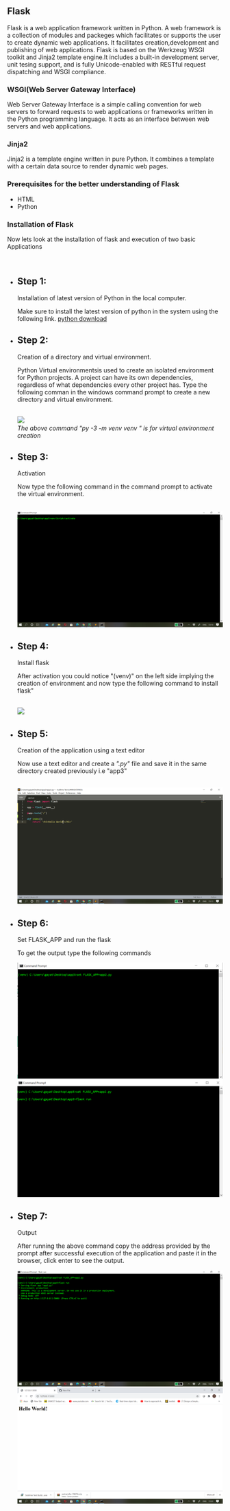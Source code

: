 <h2> Flask</h2>
<p> Flask is a web application framework written in Python. A web framework is a collection of modules and packeges which facilitates or supports the user to create dynamic web applications.
It facilitates creation,development and publishing of web applications. Flask is based on the Werkzeug WSGI toolkit and Jinja2 template engine.It includes a built-in development server, unit tesing support, and is fully Unicode-enabled with RESTful request dispatching and WSGI compliance.</p>
<h3> WSGI(Web Server Gateway Interface)</h3>
<p> Web Server Gateway Interface is a simple calling convention for web servers to forward requests to web applications or frameworks written in the Python programming language.
 It acts as an interface between web servers and web applications.</p>
 <h3>Jinja2</h3>
 <p>Jinja2 is a template engine written in pure Python. It combines a template with a certain data source to render dynamic web pages.</p>
 <h3> Prerequisites for the better understanding of Flask</h3>
 <ul><li>HTML</li><li>Python</li></ul>
 <h3> Installation of Flask</h3>
 <p> Now lets look at the installation of flask and execution of two basic Applications</p><br>
 <ul><li><h2>Step 1:</h2> Installation of latest version of Python in the local computer.<br>
 <p> Make sure to install the  latest  version of python in the system using the following link. <a href="https://www.python.org/downloads/windows/">python download</a></p>
 
 <li><h2>Step 2:</h2> Creation of a directory and virtual environment.<br>
 <p> Python Virtual environmentsis used to create an isolated environment for Python projects. A project can have its own dependencies, regardless of what 
 dependencies every other project has. Type the following comman in the windows command prompt to create a new directory and virtual environment. </p><br>
  <img src="derenv.png"/><br>
  <i>The above command "py -3 -m venv venv " is for virtual environment creation</i><br>
 
 <li><h2>Step 3:</h2> Activation<br>
   <p> Now type the following command in the command prompt to activate the virtual environment.</p><br>
   <img src="activate.png"/><br>
 
  <li><h2>Step 4:</h2> Install flask <br>
   <p> After activation you could notice "(venv)" on the left side implying the creation of environment and now type the following command to install flask"</p><br>
  <img src="pipinstallflask(2).png"/><br>
  
  
   <li><h2>Step 5:</h2>Creation of the application using a text editor<br>
    <p> Now use a text editor and create a <i>".py"</i> file and save it in the same directory created previously i.e "app3"</p><br>
 <img src="textedit1.png"/><br>
 
   <li><h2>Step 6:</h2>Set FLASK_APP and run the flask<br>
 <p> To get the output type the following commands</p>
 <img src="setfla.png"/><br>
 <img src="flarun.png"/><br>
 
 <li><h2>Step 7:</h2>Output<br>
 <p> After running the above command copy the address provided by the prompt after successful execution of the application and paste it in the browser, click enter to see the output.</p>
 <img src="serv.png"/>
 <img src="output.png"/>
     
 
 
 
    
   
 
 
 
